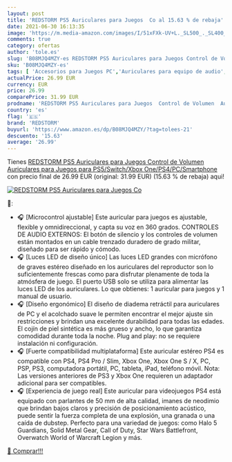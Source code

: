 ```yaml
---
layout: post
title: 'REDSTORM PS5 Auriculares para Juegos  Co al 15.63 % de rebaja'
date: 2021-06-30 16:13:35
image: 'https://m.media-amazon.com/images/I/51xFXk-UV+L._SL500_._SL400_.jpg'
comments: true
category: ofertas
author: 'tole.es'
slug: 'B08MJQ4MZY-es REDSTORM PS5 Auriculares para Juegos Control de Volumen...'
sku: 'B08MJQ4MZY-es'
tags: [ 'Accesorios para Juegos PC','Auriculares para equipo de audio','Auriculares y accesorios','Electrónica','Juegos y Accesorios para PC','Videojuegos','ps5','redstorm', ]
actualPrice: 26.99 EUR
currency: EUR
price: 26.99
comparePrice: 31.99 EUR
prodname: 'REDSTORM PS5 Auriculares para Juegos  Control de Volumen  Auriculares para Juegos para PS5/Switch/Xbox One/PS4/PC/Smartphone'
country: 'es'
flag: '🇪🇸'
brand: 'REDSTORM'
buyurl: 'https://www.amazon.es/dp/B08MJQ4MZY/?tag=tolees-21'
descuento: '15.63'
average: '26.99'
---
```


Tienes [REDSTORM PS5 Auriculares para Juegos  Control de Volumen  Auriculares para Juegos para PS5/Switch/Xbox One/PS4/PC/Smartphone](https://www.amazon.es/dp/B08MJQ4MZY/?tag=tolees-21) con precio final de  26.99 EUR (original: 31.99 EUR) (15.63 %  de rebaja) aqui!

[![REDSTORM PS5 Auriculares para Juegos  Co](https://m.media-amazon.com/images/I/51xFXk-UV+L._SL500_._SL400_.jpg)](https://www.amazon.es/dp/B08MJQ4MZY/?tag=tolees-21)

🔎:

- 🎧 [Microcontrol ajustable] Este auricular para juegos es ajustable, flexible y omnidireccional, y capta su voz en 360 grados. CONTROLES DE AUDIO EXTERNOS: El botón de silencio y los controles de volumen están montados en un cable trenzado duradero de grado militar, diseñado para ser rápido y cómodo.
- 🎧 [Luces LED de diseño único] Las luces LED grandes con micrófono de graves estéreo diseñado en los auriculares del reproductor son lo suficientemente frescas como para disfrutar plenamente de toda la atmósfera de juego. El puerto USB solo se utiliza para alimentar las luces LED de los auriculares. Lo que obtienes: 1 auricular para juegos y 1 manual de usuario.
- 🎧 [Diseño ergonómico] El diseño de diadema retráctil para auriculares de PC y el acolchado suave le permiten encontrar el mejor ajuste sin restricciones y brindan una excelente durabilidad para todas las edades. El cojín de piel sintética es más grueso y ancho, lo que garantiza comodidad durante toda la noche. Plug and play: no se requiere instalación ni configuración.
- 🎧 [Fuerte compatibilidad multiplataforma] Este auricular estéreo PS4 es compatible con PS4, PS4 Pro / Slim, Xbox One, Xbox One S / X, PC, PSP, PS3, computadora portátil, PC, tableta, iPad, teléfono móvil. Nota: Las versiones anteriores de PS3 y Xbox One requieren un adaptador adicional para ser compatibles.
- 🎧 [Experiencia de juego real] Este auricular para videojuegos PS4 está equipado con parlantes de 50 mm de alta calidad, imanes de neodimio que brindan bajos claros y precisión de posicionamiento acústico, puede sentir la fuerza completa de una explosión, una granada o una caída de dubstep. Perfecto para una variedad de juegos: como Halo 5 Guardians, Solid Metal Gear, Call of Duty, Star Wars Battlefront, Overwatch World of Warcraft Legion y más.

[🛒 Comprar!!!](https://www.amazon.es/dp/B08MJQ4MZY/?tag=tolees-21)
